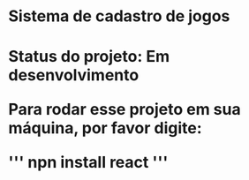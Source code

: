 <h1> Sistema de cadastro de jogos <h1/
                                      
> Status do projeto: Em desenvolvimento
  
Para rodar esse projeto em sua máquina, por favor digite:
  
  '''
  npn install react
  '''
